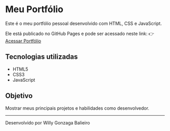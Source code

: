 # Meu Portfólio

Este é o meu portfólio pessoal desenvolvido com HTML, CSS e JavaScript.

Ele está publicado no GitHub Pages e pode ser acessado neste link:
👉 [Acessar Portfólio](https://willygonzaga.github.io/portifolio-simplificado/)

## Tecnologias utilizadas
- HTML5
- CSS3
- JavaScript

## Objetivo
Mostrar meus principais projetos e habilidades como desenvolvedor.

---
Desenvolvido por Willy Gonzaga Balieiro
